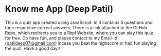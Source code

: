 # Know me App (Deep Patil)

This is a quiz app created using JavaScript. 
In it contains 5 questions and their respective correct answers.
There is a link attached to the GitHub Repo, which redirects you to a Repl Website, where you can play this quiz for free.
Do have fun, and please contact to my Email-id (patildeep07@gmail.com) incase you beat the highscore or had fun playing the quiz.
Have a good day!!